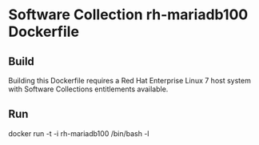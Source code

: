 Software Collection rh-mariadb100 Dockerfile
============================================

Build
-----

Building this Dockerfile requires a Red Hat Enterprise Linux 7 host
system with Software Collections entitlements available.

Run
---

docker run -t -i rh-mariadb100 /bin/bash -l
